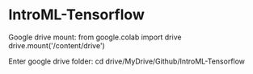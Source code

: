 # IntroML-Tensorflow

Google drive mount:
from google.colab import drive
drive.mount('/content/drive')

Enter google drive folder:
cd drive/MyDrive/Github/IntroML-Tensorflow
